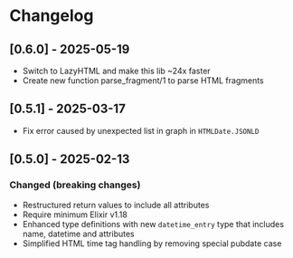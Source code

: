 # Changelog

## [0.6.0] - 2025-05-19
- Switch to LazyHTML and make this lib ~24x faster
- Create new function parse_fragment/1 to parse HTML fragments

## [0.5.1] - 2025-03-17
-  Fix error caused by unexpected list in graph in `HTMLDate.JSONLD`

## [0.5.0] - 2025-02-13

### Changed (breaking changes)
- Restructured return values to include all attributes
- Require minimum Elixir v1.18
- Enhanced type definitions with new `datetime_entry` type that includes name, datetime and attributes
- Simplified HTML time tag handling by removing special pubdate case


